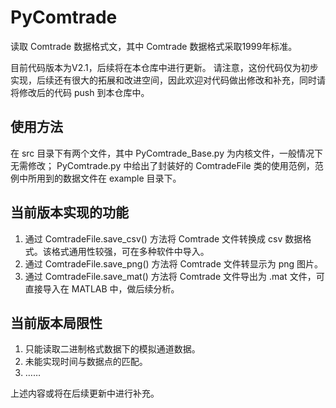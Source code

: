 # PyComtrade

读取 Comtrade 数据格式文，其中 Comtrade 数据格式采取1999年标准。

目前代码版本为V2.1，后续将在本仓库中进行更新。
请注意，这份代码仅为初步实现，后续还有很大的拓展和改进空间，因此欢迎对代码做出修改和补充，同时请将修改后的代码 push 到本仓库中。

## 使用方法

在 src 目录下有两个文件，其中 PyComtrade_Base.py 为内核文件，一般情况下无需修改；
PyComtrade.py 中给出了封装好的 ComtradeFile 类的使用范例，范例中所用到的数据文件在 example 目录下。

## 当前版本实现的功能

1. 通过 ComtradeFile.save_csv() 方法将 Comtrade 文件转换成 csv 数据格式。该格式通用性较强，可在多种软件中导入。
2. 通过 ComtradeFile.save_png() 方法将 Comtrade 文件转显示为 png 图片。
3. 通过 ComtradeFile.save_mat() 方法将 Comtrade 文件导出为 .mat 文件，可直接导入在 MATLAB 中，做后续分析。

## 当前版本局限性

1. 只能读取二进制格式数据下的模拟通道数据。
2. 未能实现时间与数据点的匹配。
3. ……

上述内容或将在后续更新中进行补充。

